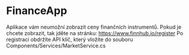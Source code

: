 ﻿# FinanceApp
Aplikace vám neumožní zobrazit ceny finančních instrumentů. Pokud je chcete zobrazit, tak jděte na stránku: https://www.finnhub.io/register 
Po registraci obdržíte API klíč, který vložíte do souboru Components/Services/MarketService.cs
